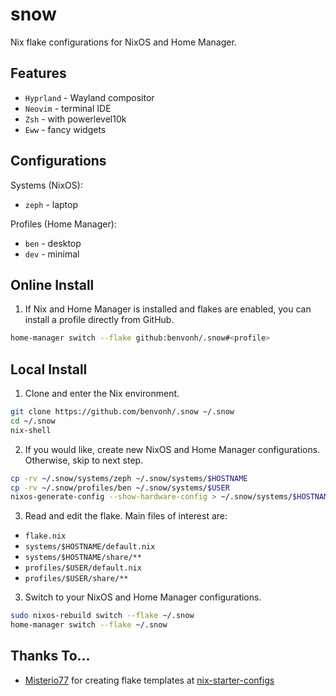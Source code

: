 # snow
Nix flake configurations for NixOS and Home Manager.

Features
---
- `Hyprland` - Wayland compositor
- `Neovim` - terminal IDE
- `Zsh` - with powerlevel10k
- `Eww` - fancy widgets

Configurations
---
Systems (NixOS):
- `zeph` - laptop

Profiles (Home Manager):
- `ben` - desktop
- `dev` - minimal

Online Install
---
1. If Nix and Home Manager is installed and flakes are enabled, you can install a profile directly from GitHub.
```sh
home-manager switch --flake github:benvonh/.snow#<profile>
```

Local Install
---
1. Clone and enter the Nix environment.
```sh
git clone https://github.com/benvonh/.snow ~/.snow
cd ~/.snow
nix-shell
```

2. If you would like, create new NixOS and Home Manager configurations. Otherwise, skip to next step.
```sh
cp -rv ~/.snow/systems/zeph ~/.snow/systems/$HOSTNAME
cp -rv ~/.snow/profiles/ben ~/.snow/systems/$USER
nixos-generate-config --show-hardware-config > ~/.snow/systems/$HOSTNAME/hardware.nix
```

3. Read and edit the flake. Main files of interest are:
- `flake.nix`
- `systems/$HOSTNAME/default.nix`
- `systems/$HOSTNAME/share/**`
- `profiles/$USER/default.nix`
- `profiles/$USER/share/**`

3. Switch to your NixOS and Home Manager configurations.
```sh
sudo nixos-rebuild switch --flake ~/.snow
home-manager switch --flake ~/.snow
```

Thanks To...
---
- [Misterio77](https://github.com/misterio77) for creating flake templates at [nix-starter-configs](https://github.com/misterio77/nix-starter-configs)
